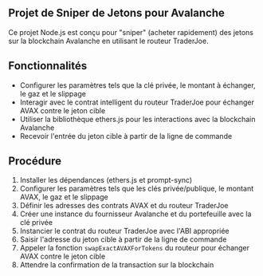 ## Projet de Sniper de Jetons pour Avalanche

Ce projet Node.js est conçu pour "sniper" (acheter rapidement) des jetons sur la blockchain Avalanche en utilisant le routeur TraderJoe.

## Fonctionnalités

- Configurer les paramètres tels que la clé privée, le montant à échanger, le gaz et le slippage
- Interagir avec le contrat intelligent du routeur TraderJoe pour échanger AVAX contre le jeton cible
- Utiliser la bibliothèque ethers.js pour les interactions avec la blockchain Avalanche
- Recevoir l'entrée du jeton cible à partir de la ligne de commande

## Procédure

1. Installer les dépendances (ethers.js et prompt-sync)
2. Configurer les paramètres tels que les clés privée/publique, le montant AVAX, le gaz et le slippage
3. Définir les adresses des contrats AVAX et du routeur TraderJoe
4. Créer une instance du fournisseur Avalanche et du portefeuille avec la clé privée
5. Instancier le contrat du routeur TraderJoe avec l'ABI appropriée
6. Saisir l'adresse du jeton cible à partir de la ligne de commande
7. Appeler la fonction `swapExactAVAXForTokens` du routeur pour échanger AVAX contre le jeton cible
8. Attendre la confirmation de la transaction sur la blockchain
